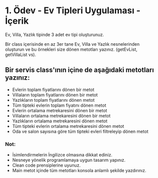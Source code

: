 # 1. Ödev - Ev Tipleri Uygulaması - İçerik

Ev, Villa, Yazlık tipinde 3 adet ev tipi oluşturunuz.

Bir class içerisinde en az 3er tane Ev, Villa ve Yazlık nesnelerinden oluşturun ve bu örnekleri size dönen metotları yazınız. (getEvList, getVillaList vs).

## Bir servis class'ının içine de aşağıdaki metotları yazınız:

- Evlerin toplam fiyatlarını dönen bir metot
- Villaların toplam fiyatlarını dönen bir metot
- Yazlıkların toplam fiyatlarını dönen metot
- Tüm tipteki evlerin toplam fiyatını dönen metot
- Evlerin ortalama metrekaresini dönen bir metot
- Villaların ortalama metrekaresini dönen bir metot
- Yazlıkların ortalama metrekaresini dönen metot
- Tüm tipteki evlerin ortalama metrekaresini dönen metot
- Oda ve salon sayısına göre tüm tipteki evleri filtreleyip dönen metot

### Not:

- İsimlendirmelerin İngilizce olmasına dikkat ediniz.
- Nesneye yönelik programlamaya uygun tasarım yapınız.
- Clean code prensiplerine uyunuz.
- Main metot içinde tüm metotları konsola anlamlı şekilde yazdırınız.
